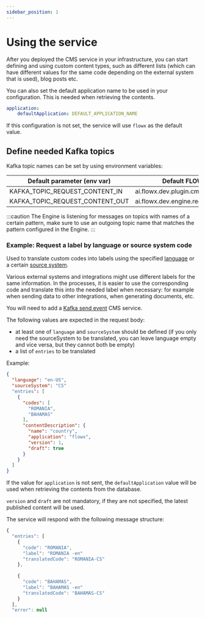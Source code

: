 ```yaml
---
sidebar_position: 1
---
```


# Using the service

After you deployed the CMS service in your infrastructure, you can start defining and using custom content types, such as different lists (which can have different values for the same code depending on the external system that is used), blog posts etc.

You can also set the default application name to be used in your configuration. This is needed when retrieving the contents.

```yaml
application:
    defaultApplication: DEFAULT_APPLICATION_NAME
```

If this configuration is not set, the service will use `flowx` as the default value.

## Define needed Kafka topics <a href="#define-needed-kafka-topics" id="define-needed-kafka-topics"></a>

Kafka topic names can be set by using environment variables:

| Default parameter (env var)     | Default FLOWX.AI value (can be overwritten)                        |
| ------------------------------- | ------------------------------------------------------------------ |
| KAFKA_TOPIC_REQUEST_CONTENT_IN  | ai.flowx.dev.plugin.cms.trigger.retrieve.content.v1                |
| KAFKA_TOPIC_REQUEST_CONTENT_OUT | ai.flowx.dev.engine.receive.plugin.cms.retrieve.content.results.v1 |

:::caution
The Engine is listening for messages on topics with names of a certain pattern, make sure to use an outgoing topic name that matches the pattern configured in the Engine.
:::

### Example: Request a label by language or source system code

Used to translate custom codes into labels using the specified [language](languages.md) or a certain [source system](source-systems.md).

Various external systems and integrations might use different labels for the same information. In the processes, it is easier to use the corresponding code and translate this into the needed label when necessary: for example when sending data to other integrations, when generating documents, etc.

You will need to add a [Kafka send event](../../../../building-blocks/node/message-send-received-task-node.md) CMS service.

The following values are expected in the request body:

* at least one of `language` and `sourceSystem` should be defined (if you only need the sourceSystem to be translated, you can leave language empty and vice versa, but they cannot both be empty)
* a list of `entries` to be translated

Example:

```json
{
  "language": "en-US",
  "sourceSystem": "CS"
  "entries": [
    {
      "codes": [
        "ROMANIA",
        "BAHAMAS"
      ],
      "contentDescription": {
        "name": "country",
        "application": "flowx",
        "version": 1,
        "draft": true
      }
    }
  ]
}
```

If the value for `application` is not sent,  the `defaultApplication` value will be used when retrieving the contents from the database.

`version` and `draft` are not mandatory, if they are not specified, the latest published content will be used.

The service will respond with the following message structure:

```javascript
{
  "entries": [
    {
      "code": "ROMANIA",
      "label": "ROMANIA -en"
      "translatedCode": "ROMANIA-CS"
    },
    
    {
      "code": "BAHAMAS",
      "label": "BAHAMAS -en"
      "translatedCode": "BAHAMAS-CS"
    }
  ],
  "error": null
```